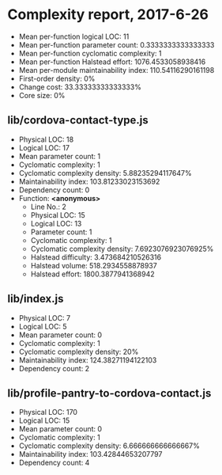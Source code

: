 # Complexity report, 2017-6-26

* Mean per-function logical LOC: 11
* Mean per-function parameter count: 0.3333333333333333
* Mean per-function cyclomatic complexity: 1
* Mean per-function Halstead effort: 1076.4533058938416
* Mean per-module maintainability index: 110.54116290161198
* First-order density: 0%
* Change cost: 33.33333333333333%
* Core size: 0%

## lib/cordova-contact-type.js

* Physical LOC: 18
* Logical LOC: 17
* Mean parameter count: 1
* Cyclomatic complexity: 1
* Cyclomatic complexity density: 5.88235294117647%
* Maintainability index: 103.81233023153692
* Dependency count: 0
* Function: **&lt;anonymous>**
    * Line No.: 2
    * Physical LOC: 15
    * Logical LOC: 13
    * Parameter count: 1
    * Cyclomatic complexity: 1
    * Cyclomatic complexity density: 7.6923076923076925%
    * Halstead difficulty: 3.473684210526316
    * Halstead volume: 518.2934558878937
    * Halstead effort: 1800.3877941368942

## lib/index.js

* Physical LOC: 7
* Logical LOC: 5
* Mean parameter count: 0
* Cyclomatic complexity: 1
* Cyclomatic complexity density: 20%
* Maintainability index: 124.38271194122103
* Dependency count: 2

## lib/profile-pantry-to-cordova-contact.js

* Physical LOC: 170
* Logical LOC: 15
* Mean parameter count: 0
* Cyclomatic complexity: 1
* Cyclomatic complexity density: 6.666666666666667%
* Maintainability index: 103.42844653207797
* Dependency count: 4


